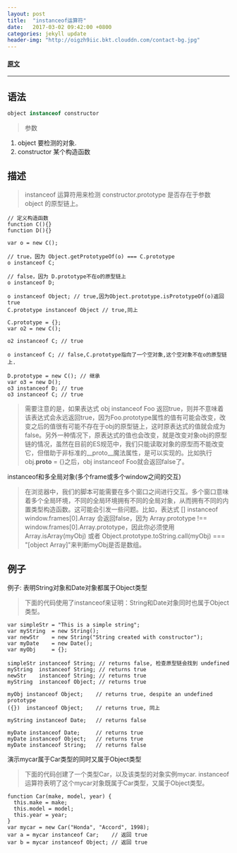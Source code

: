 ```yaml
---
layout: post
title:  "instanceof运算符"
date:   2017-03-02 09:42:00 +0800
categories: jekyll update
header-img: "http://oigzh9iic.bkt.clouddn.com/contact-bg.jpg"
---
```


#### [原文](https://developer.mozilla.org/zh-CN/docs/Web/JavaScript/Reference/Operators/instanceof)
***

## 语法
```js
object instanceof constructor
```
>参数<br/>
1. object 要检测的对象.<br/>
2. constructor  某个构造函数

## 描述
>instanceof 运算符用来检测 constructor.prototype 是否存在于参数 object 的原型链上。

```
// 定义构造函数
function C(){}
function D(){}

var o = new C();

// true，因为 Object.getPrototypeOf(o) === C.prototype
o instanceof C;

// false，因为 D.prototype不在o的原型链上
o instanceof D;

o instanceof Object; // true,因为Object.prototype.isPrototypeOf(o)返回true
C.prototype instanceof Object // true,同上

C.prototype = {};
var o2 = new C();

o2 instanceof C; // true

o instanceof C; // false,C.prototype指向了一个空对象,这个空对象不在o的原型链上.

D.prototype = new C(); // 继承
var o3 = new D();
o3 instanceof D; // true
o3 instanceof C; // true
```
>需要注意的是，如果表达式 obj instanceof Foo 返回true，则并不意味着该表达式会永远返回true，因为Foo.prototype属性的值有可能会改变，改变之后的值很有可能不存在于obj的原型链上，这时原表达式的值就会成为false。另外一种情况下，原表达式的值也会改变，就是改变对象obj的原型链的情况，虽然在目前的ES规范中，我们只能读取对象的原型而不能改变它，但借助于非标准的__proto__魔法属性，是可以实现的。比如执行obj.__proto__ = {}之后，obj instanceof Foo就会返回false了。

instanceof和多全局对象(多个frame或多个window之间的交互)
>在浏览器中，我们的脚本可能需要在多个窗口之间进行交互。多个窗口意味着多个全局环境，不同的全局环境拥有不同的全局对象，从而拥有不同的内置类型构造函数。这可能会引发一些问题。比如，表达式 [] instanceof window.frames[0].Array 会返回false，因为 Array.prototype !== window.frames[0].Array.prototype，因此你必须使用 Array.isArray(myObj) 或者 Object.prototype.toString.call(myObj) === "[object Array]"来判断myObj是否是数组。

## 例子
例子: 表明String对象和Date对象都属于Object类型
>下面的代码使用了instanceof来证明：String和Date对象同时也属于Object类型。

```
var simpleStr = "This is a simple string";
var myString  = new String();
var newStr    = new String("String created with constructor");
var myDate    = new Date();
var myObj     = {};

simpleStr instanceof String; // returns false, 检查原型链会找到 undefined
myString  instanceof String; // returns true
newStr    instanceof String; // returns true
myString  instanceof Object; // returns true

myObj instanceof Object;    // returns true, despite an undefined prototype
({})  instanceof Object;    // returns true, 同上

myString instanceof Date;   // returns false

myDate instanceof Date;     // returns true
myDate instanceof Object;   // returns true
myDate instanceof String;   // returns false
```
演示mycar属于Car类型的同时又属于Object类型
>下面的代码创建了一个类型Car，以及该类型的对象实例mycar. instanceof运算符表明了这个mycar对象既属于Car类型，又属于Object类型。

```
function Car(make, model, year) {
  this.make = make;
  this.model = model;
  this.year = year;
}
var mycar = new Car("Honda", "Accord", 1998);
var a = mycar instanceof Car;    // 返回 true
var b = mycar instanceof Object; // 返回 true
```
